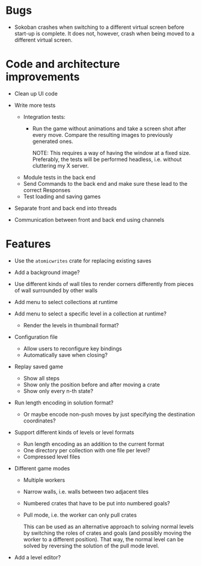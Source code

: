# Bugs
* Sokoban crashes when switching to a different virtual screen before start-up
  is complete. It does not, however, crash when being moved to a different
  virtual screen.

# Code and architecture improvements
* Clean up UI code

* Write more tests
  - Integration tests:
    + Run the game without animations and take a screen shot after every move.
      Compare the resulting images to previously generated ones.

      NOTE: This requires a way of having the window at a fixed size.
      Preferably, the tests will be performed headless, i.e. without cluttering
      my X server.
  - Module tests in the back end
  - Send Commands to the back end and make sure these lead to the correct
    Responses
  - Test loading and saving games

* Separate front and back end into threads

* Communication between front and back end using channels

# Features
* Use the `atomicwrites` crate for replacing existing saves

* Add a background image?

* Use different kinds of wall tiles to render corners differently from pieces of
  wall surrounded by other walls

* Add menu to select collections at runtime

* Add menu to select a specific level in a collection at runtime?
  - Render the levels in thumbnail format?

* Configuration file
  - Allow users to reconfigure key bindings
  - Automatically save when closing?

* Replay saved game
  - Show all steps
  - Show only the position before and after moving a crate
  - Show only every n-th state?

* Run length encoding in solution format?
  - Or maybe encode non-push moves by just specifying the destination
    coordinates?

* Support different kinds of levels or level formats
  - Run length encoding as an addition to the current format
  - One directory per collection with one file per level?
  - Compressed level files

* Different game modes
  - Multiple workers
  - Narrow walls, i.e. walls between two adjacent tiles
  - Numbered crates that have to be put into numbered goals?
  - Pull mode, i.e. the worker can only pull crates

    This can be used as an alternative approach to solving normal levels by
    switching the roles of crates and goals (and possibly moving the worker to a
    different position). That way, the normal level can be solved by reversing
    the solution of the pull mode level.

* Add a level editor?

